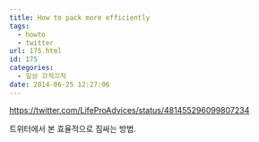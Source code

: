 ```yaml
---
title: How to pack more efficiently
tags:
  - howto
  - twitter
url: 175.html
id: 175
categories:
  - 일상 끄적끄적
date: 2014-06-25 12:27:06
---
```


https://twitter.com/LifeProAdvices/status/481455296099807234

트위터에서 본 효율적으로 짐싸는 방법.